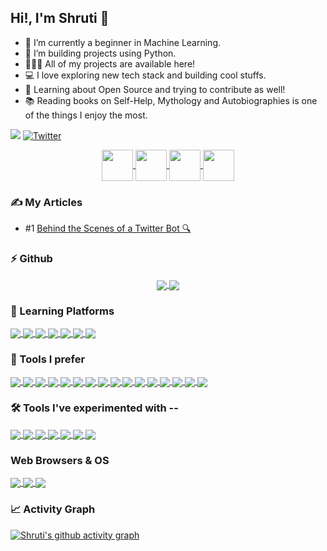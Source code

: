 ## Hi!, I'm Shruti 👋


- 🌱 I’m currently a beginner in Machine Learning.
- 🐍 I’m building projects using Python.
- 👨🏻‍💻 All of my projects are available here!
- 💻 I love exploring new tech stack and building cool stuffs.
- 🚀 Learning about Open Source and trying to contribute as well!
- 📚 Reading books on Self-Help, Mythology and Autobiographies is one of the things I enjoy the most. 
 


![](https://komarev.com/ghpvc/?username=ShruAgarwal&label=PROFILE+VISITS&color=blueviolet&style=for-the-badge)
[![Twitter](https://img.shields.io/badge/Twitter-1DA1F2?style=for-the-badge&logo=twitter&logoColor=white)](https://twitter.com/Shru_explores)

<p align="center">
 <a href="https://twitter.com/Shru_explores">
  <img align="center" src="https://img.icons8.com/external-justicon-lineal-color-justicon/344/external-twitter-social-media-justicon-lineal-color-justicon.png" width="50" />
 </a>
  <a href="https://github.com/ShruAgarwal">
  <img align="center" src="https://img.icons8.com/color/344/github--v1.png" width="50" />
 </a>
  <a href="https://shru.hashnode.dev/">
  <img align="center" src="https://img.icons8.com/color/344/hashnode.png" width="50" />
 </a>
  <a href="https://outstanding-wolfberry-904.notion.site/Reading-List-9630a0c535904126b6ca780e45c5532a">
  <img align="center" src="https://img.icons8.com/nolan/344/notion.png" width="50" />
 </a>
</p>



### ✍ My Articles
- #1 [Behind the Scenes of a Twitter Bot 🔍](https://shru.hashnode.dev/behind-the-scenes-of-a-twitter-bot)


### ⚡ Github 
<p align="center">
<a href="https://github.com/ShruAgarwal/github-readme-stats">
  <img align="center" src="https://github-readme-stats.vercel.app/api?username=ShruAgarwal&theme=aura&show_icons=true" />
</a>
<a href="https://github.com/ShruAgarwal/github-readme-streak-stats">
  <img align="center" src="https://github-readme-streak-stats.herokuapp.com/?user=ShruAgarwal&theme=algolia" />
</a>
</p>

### 🏫 Learning Platforms
<a href="https://github.com/ShruAgarwal/img-shields-io">
  <img align="center" src="https://img.shields.io/badge/freecodecamp-000000?style=flat&logo=freecodecamp&logoColor=white" />
</a>
<a href="https://github.com/ShruAgarwal/img-shields-io">
  <img align="center" src="https://img.shields.io/badge/Udemy-000000?style=flat&logo=Udemy&logoColor=A435F0" />
</a>
<a href="https://github.com/ShruAgarwal/img-shields-io">
  <img align="center" src="https://img.shields.io/badge/Coursera-000000?style=flat&logo=Coursera&logoColor=0056D2" />
</a>
<a href="https://github.com/ShruAgarwal/img-shields-io">
  <img align="center" src="https://img.shields.io/badge/Khan%20Academy-000000?style=flat&logo=Khan%20Academy&logoColor=14BF96" />
</a>
<a href="https://github.com/ShruAgarwal/img-shields-io">
  <img align="center" src="https://img.shields.io/badge/YouTube-000000?style=flat&logo=youtube&logoColor=FF0000" />
</a>
<a href="https://github.com/ShruAgarwal/img-shields-io">
  <img align="center" src="https://img.shields.io/badge/Kaggle-000000?style=flat&logo=kaggle&logoColor=20BEFF" />
</a>
<a href="https://github.com/ShruAgarwal/img-shields-io">
  <img align="center" src="https://img.shields.io/badge/Stack_Overflow-000000?style=flat&logo=stackoverflow&logoColor=F58025" />
</a>




### 🧰 Tools I prefer 

<a href="https://github.com/ShruAgarwal/img-shields-io">
  <img align="center" src="https://img.shields.io/badge/Python-000000?style=flat&logo=python&logoColor=yellow" />
</a>
<a href="https://github.com/ShruAgarwal/img-shields-io">
  <img align="center" src="https://img.shields.io/badge/Pandas-yellow?style=flat&logo=pandas&logoColor=150458" />
</a>
<a href="https://github.com/ShruAgarwal/img-shields-io">
  <img align="center" src="https://img.shields.io/badge/NumPy-white?style=flat&logo=numpy&logoColor=013243" />
</a>
<a href="https://github.com/ShruAgarwal/img-shields-io">
  <img align="center" src="https://img.shields.io/badge/Streamlit-000000?style=flat&logo=streamlit&logoColor=FF4B4B" />
</a>
<a href="https://github.com/ShruAgarwal/img-shields-io">
  <img align="center" src="https://img.shields.io/badge/Plotly-white?style=flat&logo=plotly&logoColor=3F4F75" />
</a>
<a href="https://github.com/ShruAgarwal/img-shields-io">
  <img align="center" src="https://img.shields.io/badge/Markdown-000000?style=flat&logo=markdown&logoColor=white" />
</a>
<a href="https://github.com/ShruAgarwal/img-shields-io">
  <img align="center" src="https://img.shields.io/badge/Heroku-white?style=flat&logo=heroku&logoColor=430098" />
</a>
<a href="https://github.com/ShruAgarwal/img-shields-io">
  <img align="center" src="https://img.shields.io/badge/-Visual_Studio_Code-000000?style=flat&logo=visual%20studio%20code&logoColor=007ACC" />
</a>
<a href="https://github.com/ShruAgarwal/img-shields-io">
  <img align="center" src="https://img.shields.io/badge/Colab-000000?style=flat&logo=googlecolab&logoColor=F9AB00" />
</a>
<a href="https://github.com/ShruAgarwal/img-shields-io">
  <img align="center" src="https://img.shields.io/badge/Replit-000000?style=flat&logo=replit&logoColor=667881" />
</a>
<a href="https://github.com/ShruAgarwal/img-shields-io">
  <img align="center" src="https://img.shields.io/badge/Conda-000000?style=flat&logo=anaconda&logoColor=44A833" />
</a>
<a href="https://github.com/ShruAgarwal/img-shields-io">
  <img align="center" src="https://img.shields.io/badge/powershell-000000?style=flat&logo=powershell&logoColor=5391FE" />
</a>
<a href="https://github.com/ShruAgarwal/img-shields-io">
  <img align="center" src="https://img.shields.io/badge/GIT-000000?style=flat&logo=git&logoColor=E44C30" />
</a>
<a href="https://github.com/ShruAgarwal/img-shields-io">
  <img align="center" src="https://img.shields.io/badge/windows%20terminal-white?style=flat&logo=windows%20terminal&logoColor=4D4D4D" />
</a>
<a href="https://github.com/ShruAgarwal/img-shields-io">
  <img align="center" src="https://img.shields.io/badge/Notion-000000?style=flat&logo=notion&logoColor=white" />
</a>
<a href="https://github.com/ShruAgarwal/img-shields-io">
  <img align="center" src="https://img.shields.io/badge/Canva-000000?style=flat&logo=canva&logoColor=00C4CC" />
</a>






### 🛠 Tools I've experimented with --
<a href="https://github.com/ShruAgarwal/img-shields-io">
  <img align="center" src="https://img.shields.io/badge/Selenium-000000?style=flat&logo=selenium&logoColor=43B02A" />
</a>
<a href="https://github.com/ShruAgarwal/img-shields-io">
  <img align="center" src="https://img.shields.io/badge/HTML5-000000?style=flat&logo=html5&logoColor=E34F26" />
</a>
<a href="https://github.com/ShruAgarwal/img-shields-io">
  <img align="center" src="https://img.shields.io/badge/CSS3-000000?style=flat&logo=css3&logoColor=1572B6" />
</a>
<a href="https://github.com/ShruAgarwal/img-shields-io">
  <img align="center" src="https://img.shields.io/badge/CodePen-000000?style=flat&logo=codepen&logoColor=white" />
</a>
<a href="https://github.com/ShruAgarwal/img-shields-io">
  <img align="center" src="https://img.shields.io/badge/Amazon_AWS-orange?style=flat&logo=amazonaws&logoColor=232F3E" />
</a>
<a href="https://github.com/ShruAgarwal/img-shields-io">
  <img align="center" src="https://img.shields.io/badge/Amazon_S3-000000?style=flat&logo=amazons3&logoColor=569A31" />
</a>
<a href="https://github.com/ShruAgarwal/img-shields-io">
  <img align="center" src="https://img.shields.io/badge/Gitpod-000000?style=flat&logo=gitpod&logoColor=FFAE33" />
</a>






### Web Browsers & OS 
<a href="https://github.com/ShruAgarwal/img-shields-io">
  <img align="center" src="https://img.shields.io/badge/Brave-000000?style=flat&logo=Brave&logoColor=FF1B2D" />
</a>
<a href="https://github.com/ShruAgarwal/img-shields-io">
  <img align="center" src="https://img.shields.io/badge/Google_chrome-000000?style=flat&logo=Google-chrome&logoColor=4285F4" />
</a>
<a href="https://github.com/ShruAgarwal/img-shields-io">
  <img align="center" src="https://img.shields.io/badge/Windows-000000?style=flat&logo=windows&logoColor=0078D6" />
</a>



### 📈 Activity Graph 
[![Shruti's github activity graph](https://activity-graph.herokuapp.com/graph?username=ShruAgarwal&theme=redical)](https://github.com/ShruAgarwal/github-readme-activity-graph)
